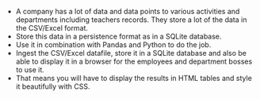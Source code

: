 -	A company has a lot of data and data points to various activities and departments including teachers records. They store a lot of the data in the CSV/Excel format.
-	Store this data in a persistence format as in a SQLite database.
-	Use it in combination with Pandas and Python to do the job.
-	Ingest the CSV/Excel datafile, store it in a SQLite database and also be able to display it in a browser for the employees and department bosses to use it.
-	That means you will have to display the results in HTML tables and style it beautifully with CSS.
